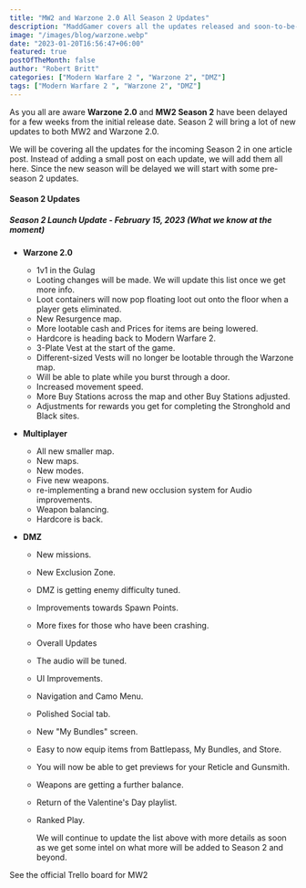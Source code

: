```yaml
---
title: "MW2 and Warzone 2.0 All Season 2 Updates"
description: "MaddGamer covers all the updates released and soon-to-be-released updates in Season 2. Stay updated with Season 2 of the Call of Duty franchise."
image: "/images/blog/warzone.webp"
date: "2023-01-20T16:56:47+06:00"
featured: true
postOfTheMonth: false
author: "Robert Britt"
categories: ["Modern Warfare 2 ", "Warzone 2", "DMZ"]
tags: ["Modern Warfare 2 ", "Warzone 2", "DMZ"]
---
```


As you all are aware **Warzone 2.0** and **MW2 Season 2** have been delayed for a few weeks from the initial release date. Season 2 will bring a lot of new updates to both MW2 and Warzone 2.0.

We will be covering all the updates for the incoming Season 2 in one article post. Instead of adding a small post on each update, we will add them all here. Since the new season will be delayed we will start with some pre-season 2 updates.

#### Season 2 Updates

##### Season 2 Launch Update - February 15, 2023 (What we know at the moment)

- **Warzone 2.0**
  - 1v1 in the Gulag
  - Looting changes will be made. We will update this list once we get more info.
  - Loot containers will now pop floating loot out onto the floor when a player gets eliminated.
  - New Resurgence map.
  - More lootable cash and Prices for items are being lowered.
  - Hardcore is heading back to Modern Warfare 2.
  - 3-Plate Vest at the start of the game.
  - Different-sized Vests will no longer be lootable through the Warzone map.
  - Will be able to plate while you burst through a door.
  - Increased movement speed.
  - More Buy Stations across the map and other Buy Stations adjusted.
  - Adjustments for rewards you get for completing the Stronghold and Black sites.
- **Multiplayer**
  - All new smaller map.
  - New maps.
  - New modes.
  - Five new weapons.
  - re-implementing a brand new occlusion system for Audio improvements.
  - Weapon balancing.
  - Hardcore is back.
- **DMZ**

  - New missions.
  - New Exclusion Zone.
  - DMZ is getting enemy difficulty tuned.
  - Improvements towards Spawn Points.
  - More fixes for those who have been crashing.
  - Overall Updates
  - The audio will be tuned.
  - UI Improvements.
  - Navigation and Camo Menu.
  - Polished Social tab.
  - New "My Bundles" screen.
  - Easy to now equip items from Battlepass, My Bundles, and Store.
  - You will now be able to get previews for your Reticle and Gunsmith.
  - Weapons are getting a further balance.
  - Return of the Valentine's Day playlist.
  - Ranked Play.

    We will continue to update the list above with more details as soon as we get some intel on what more will be added to Season 2 and beyond.

See the official Trello board for MW2

